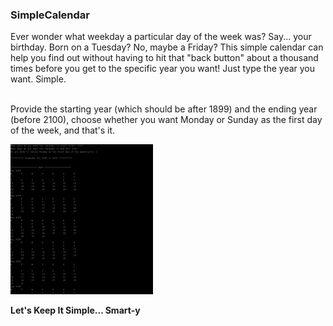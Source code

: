 ### SimpleCalendar

Ever wonder what weekday a particular day of the week was? Say... your birthday. Born on a Tuesday? No, maybe a Friday? This simple calendar can help you find out without having to hit that "back button" about a thousand times before you get to the specific year you want! Just type the year you want. Simple.<br><br>

Provide the starting year (which should be after 1899) and the ending year (before 2100), choose whether you want Monday or Sunday as the first day of the week, and that's it.<br>

<p align="left">
  <img src="img/SimpleCalendar.png" width="228"/>
</p>

<b>Let's Keep It Simple... Smart-y</b>


